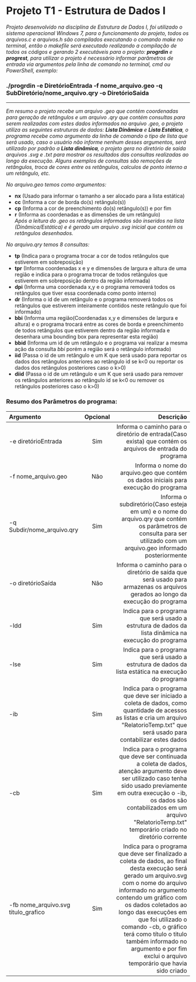 # Projeto T1 - Estrutura de Dados I
*Projeto desenvolvido na disciplina de Estrutura de Dados I, foi utilizado o sistema operacional Windows 7, para o funcionamento do projeto, todos os arquivos.c e arquivos.h são compilados executando o comando make no terminal, então o makefile será executado realizando a compilação de todos os códigos e gerando 2 executáveis para o projeto: **progrdin**
e **progrest**, para utilizar o projeto é necessário informar parâmetros de entrada via argumentos pela linha de comando no terminal, cmd ou PowerShell, exemplo:*

### ./progrdin -e DiretórioEntrada -f nome_arquivo.geo -q SubDiretório/nome_arquivo.qry -o DiretórioSaida
---
*Em resumo o projeto recebe um arquivo .geo que contém coordenadas para geração de retângulos e um arquivo .qry que contém consultas para serem realizadas com estes dados informados no arquivo .geo, o projeto utiliza as seguintes estruturas de dados: **Lista Dinâmica** e **Lista Estática**, o programa recebe como argumento da linha de comando o tipo de lista que será usado, caso o usuário não informe nenhum desses argumentos, será utilizado por padrão a **Lista dinâmica**, o projeto gera no diretório de saída arquivos .svg e .txt para mostrar os resultados das consultas realizadas ao longo da execução. Alguns exemplos de consultas são remoções de retângulos, troca de cores entre os retângulos, calculos de ponto interno a um retângulo, etc.*

*No arquivo.geo temos como argumentos:*
- **nx** (Usado para informar o tamanho a ser alocado para a lista estática)
- **cc** (Informa a cor de borda do(s) retângulo(s))
- **cp** (Informa a cor de preenchimento do(s) retângulo(s)) e por fim 
- **r** (Informa as coordenadas e as dimensões de um retângulo)  
*Após a leitura do .geo os retângulos informados são inseridos na lista (Dinâmica/Estática) e é gerado um arquivo .svg inicial que contém os retângulos desenhados.*

*No arquivo.qry temos 8 consultas:*
- **tp** (Indica para o programa trocar a cor de todos retângulos que estiverem em sobreposição)
- **tpr** (Informa coordenadas x e y e dimensões de largura e altura de uma região e indica para o programa trocar de todos retângulos que estiverem em sobreposição dentro da região informada)
- **dpi** (Informa uma coordenada x,y e o programa removerá todos os retângulos que tiver essa coordenada como ponto interno)
- **dr** (Informa o id de um retângulo e o programa removerá todos os retângulos que estiverem inteiramente contidos neste retângulo que foi informado)
- **bbi** (Informa uma região(Coordenadas x,y e dimensões de largura e altura) e o programa trocará entre as cores de borda e preenchimento de todos retângulos que estiverem dentro da região informada e desenhara uma bounding box para representar esta região)
- **bbid** (Informa um id de um retângulo e o programa vai realizar a mesma ação da consulta *bbi* porém a região será o retângulo informado)
- **iid** (Passa o id de um retângulo e um K que será usado para reportar os dados dos retângulos anteriores ao retângulo id se k<0 ou reportar os dados dos retângulos posteriores caso o k>0)
- **diid** (Passa o id de um retângulo e um K que será usado para remover os retângulos anteriores ao retângulo id se k<0 ou remover os retângulos posteriores caso o k>0)

### Resumo dos Parâmetros do programa:
|  Argumento  | Opcional  |    Descrição   |
| :---         |     :---:      |          ---: |
| -e diretórioEntrada   | Sim     | Informa o caminho para o diretório de entrada(Caso exista) que contém os arquivos de entrada do programa    |
| -f nome_arquivo.geo    | Não      | Informa o nome do arquivo.geo que contém os dados iniciais para execução do programa      |
| -q Subdir/nome_arquivo.qry   | Sim    | Informa o subdiretório(Caso esteja em um) e o nome do arquivo.qry que contém os parâmetros de consulta para ser utilizado com um arquivo.geo informado posteriormente    |
| -o diretórioSaída   | Não     | Informa o caminho para o diretório de saída que será usado para armazenas os arquivos gerados ao longo da execução do programa    |
| -ldd    | Sim      | Indica para o programa que será usado a estrutura de dados da lista dinâmica na execução do programa      |
| -lse    | Sim      | Indica para o programa que será usado a estrutura de dados da lista estática na execução do programa      |
| -ib    | Sim     | Indica para o programa que deve ser iniciado a coleta de dados, como quantidade de acessos as listas e cria um arquivo "RelatorioTemp.txt" que será usado para contabilizar estes dados     |
| -cb    | Sim     | Indica para o programa que deve ser continuada a coleta de dados, atenção argumento deve ser utilizado caso tenha sido usado previamente em outra execução o -ib, os dados são contabilizados em um arquivo "RelatorioTemp.txt" temporário criado no diretório corrente     |
| -fb nome_arquivo.svg titulo_grafico   | Sim     | Indica para o programa que deve ser finalizado a coleta de dados, ao final desta execução será gerado um arquivo.svg com o nome do arquivo informado no argumento contendo um gráfico com os dados coletados ao longo das execuções em que foi utilizado o comando -cb, o gráfico terá como título o titulo também informado no argumento e por fim exclui o arquivo temporário que havia sido criado     | 


